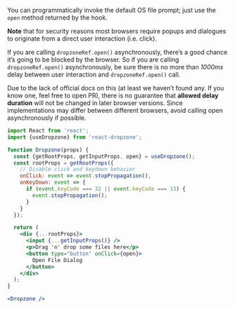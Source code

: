 You can programmatically invoke the default OS file prompt; just use the `open` method returned by the hook.

**Note** that for security reasons most browsers require popups and dialogues to originate from a direct user interaction (i.e. click).

If you are calling `dropzoneRef.open()` asynchronously, there’s a good chance it’s going to be blocked by the browser. So if you are calling `dropzoneRef.open()` asynchronously, be sure there is no more than *1000ms* delay between user interaction and `dropzoneRef.open()` call.

Due to the lack of official docs on this (at least we haven’t found any. If you know one, feel free to open PR), there is no guarantee that **allowed delay duration** will not be changed in later browser versions. Since implementations may differ between different browsers, avoid calling open asynchronously if possible.

```jsx harmony
import React from 'react';
import {useDropzone} from 'react-dropzone';

function Dropzone(props) {
  const {getRootProps, getInputProps, open} = useDropzone();
  const rootProps = getRootProps({
    // Disable click and keydown behavior
    onClick: event => event.stopPropagation(),
    onKeyDown: event => {
      if (event.keyCode === 32 || event.keyCode === 13) {
        event.stopPropagation();
      }
    }
  });

  return (
    <div {...rootProps}>
      <input {...getInputProps()} />
      <p>Drag 'n' drop some files here</p>
      <button type="button" onClick={open}>
        Open File Dialog
      </button>
    </div>
  );
}

<Dropzone />
```
